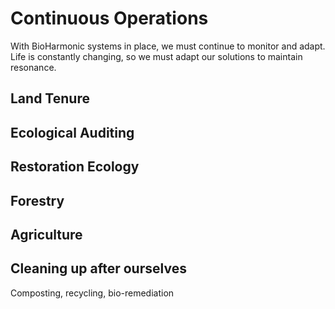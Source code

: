 # Continuous Operations
With BioHarmonic systems in place, we must continue to monitor and adapt. Life is constantly changing, so we must adapt our solutions to maintain resonance.

## Land Tenure

## Ecological Auditing

## Restoration Ecology

## Forestry

## Agriculture

## Cleaning up after ourselves
Composting, recycling, bio-remediation
